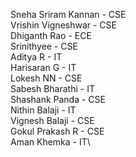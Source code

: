 Sneha Sriram Kannan - CSE\
Vrishin Vigneshwar - CSE\
Dhiganth Rao - ECE\
Srinithyee - CSE\
Aditya R - IT\
Harisaran G - IT\
Lokesh NN - CSE\
Sabesh Bharathi - IT\
Shashank Panda - CSE\
Nithin Balaji - IT\
Vignesh Balaji - CSE\
Gokul Prakash R - CSE\
Aman Khemka - IT\
